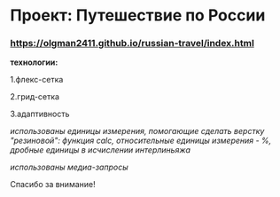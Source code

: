# Проект: Путешествие по России

### https://olgman2411.github.io/russian-travel/index.html

**технологии:**

1.флекс-сетка

2.грид-сетка

3.адаптивность 

  *использованы единицы измерения,  помогающие сделать верстку "резиновой": функция calc, относительные единицы измерения - %, дробные единицы в исчислении интерлиньяжа*
  
  *использованы медиа-запросы*
 
  
Спасибо за внимание!
